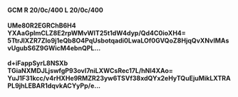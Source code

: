 #### GCM R 20/0c/400 L 20/0c/400
**UMe80R2EGRChB6H4**<br/>**YXAaGplmCLZ8E2rpWMvWIT25t1dW4dyp/Qd4C0ioXH4=**<br/>**5TtrJIXZR7Zlo9j1eQb8O4PqUsbotqadi0LwaLOf0GVQoZ8HjqQvXNvIMAsvUgubS6Z9GWicM4ebnQPL...**<br/><br/>
**d+iFappSyrL8NSXb**<br/>**TGiaNXMDJLjswfgP93ovI7niLXWCsRec17L/hNl4XAo=**<br/>**YuJ1F31kcc/v4rHXHe9RMZR23yw6TSVf38xdQYx2eHyTQuEjuMikLXTRAPL9jhLEBAR1dqvkACYyPp/e...**